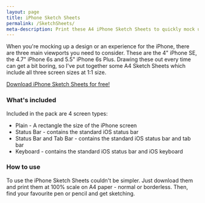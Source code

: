 ```yaml
---
layout: page
title: iPhone Sketch Sheets
permalink: /SketchSheets/
meta-description: Print these A4 iPhone Sketch Sheets to quickly mock up designs for iPhone SE, 6s and 6s Plus.
---
```


When you're mocking up a design or an experience for the iPhone, there are three main viewports you need to consider. These are the 4" iPhone SE, the 4.7" iPhone 6s and 5.5" iPhone 6s Plus. Drawing these out every time can get a bit boring, so I've put together some A4 Sketch Sheets which include all three screen sizes at 1:1 size.

<a href="/resources/iPhoneSketchSheets.zip">Download iPhone Sketch Sheets for free!</a>

### What's included

Included in the pack are 4 screen types:

- Plain - A rectangle the size of the iPhone screen
- Status Bar - contains the standard iOS status bar
- Status Bar and Tab Bar - contains the standard iOS status bar and tab bar
- Keyboard - contains the standard iOS status bar and iOS keyboard

### How to use

To use the iPhone Sketch Sheets couldn't be simpler. Just download them and print them at 100% scale on A4 paper - normal or borderless. Then, find your favourite pen or pencil and get sketching. 